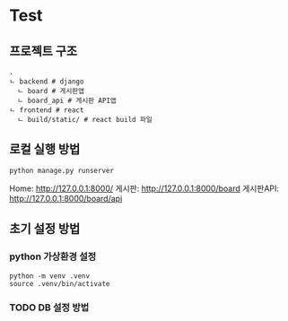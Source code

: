 # Test

## 프로젝트 구조
```
.
ㄴ backend # django
  ㄴ board # 게시판앱
  ㄴ board_api # 게시판 API앱
ㄴ frontend # react
  ㄴ build/static/ # react build 파일
```

## 로컬 실행 방법
```shell
python manage.py runserver
```

Home: http://127.0.0.1:8000/
게시판: http://127.0.0.1:8000/board
게시판API: http://127.0.0.1:8000/board/api

## 초기 설정 방법

### python 가상환경 설정
```shell
python -m venv .venv
source .venv/bin/activate
```

### TODO DB 설정 방법
